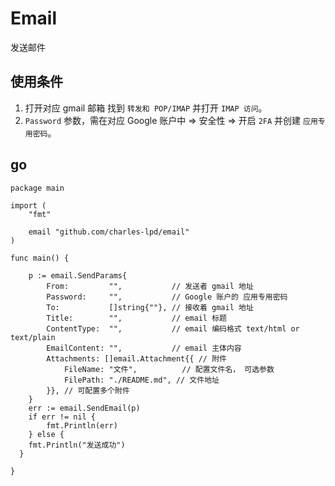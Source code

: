 # Email

发送邮件

## 使用条件

1. 打开对应 gmail 邮箱 找到 `转发和 POP/IMAP` 并打开 `IMAP 访问`。
2. `Password` 参数，需在对应 Google 账户中 => 安全性 => 开启 `2FA` 并创建 `应用专用密码`。

## go

```golang
package main

import (
	"fmt"

	email "github.com/charles-lpd/email"
)

func main() {

	p := email.SendParams{
		From:         "",           // 发送者 gmail 地址
		Password:     "",           // Google 账户的 应用专用密码
		To:           []string{""}, // 接收着 gmail 地址
		Title:        "",           // email 标题
		ContentType:  "",           // email 编码格式 text/html or text/plain
		EmailContent: "",           // email 主体内容
		Attachments: []email.Attachment{{ // 附件
			FileName: "文件",          // 配置文件名， 可选参数
			FilePath: "./README.md", // 文件地址
		}}, // 可配置多个附件
	}
	err := email.SendEmail(p)
	if err != nil {
		fmt.Println(err)
	} else {
    fmt.Println("发送成功")
  }

}
```
